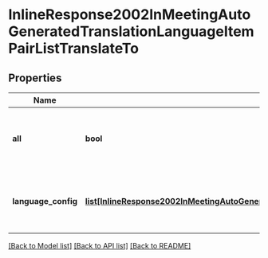 # InlineResponse2002InMeetingAutoGeneratedTranslationLanguageItemPairListTranslateTo

## Properties
Name | Type | Description | Notes
------------ | ------------- | ------------- | -------------
**all** | **bool** | The option to select all translated output caption languages. | [optional] 
**language_config** | [**list[InlineResponse2002InMeetingAutoGeneratedTranslationLanguageItemPairListTranslateToLanguageConfig]**](InlineResponse2002InMeetingAutoGeneratedTranslationLanguageItemPairListTranslateToLanguageConfig.md) | The translated output caption language list. | [optional] 

[[Back to Model list]](../README.md#documentation-for-models) [[Back to API list]](../README.md#documentation-for-api-endpoints) [[Back to README]](../README.md)

